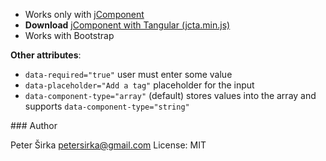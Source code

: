 - Works only with [jComponent](http://jcomponent.org)
- __Download__ [jComponent with Tangular (jcta.min.js)](https://github.com/petersirka/jComponent)
- Works with Bootstrap

__Other attributes__:

- `data-required="true"` user must enter some value
- `data-placeholder="Add a tag"` placeholder for the input
- `data-component-type="array"` (default) stores values into the array and supports `data-component-type="string"`

### Author

Peter Širka <petersirka@gmail.com>
License: MIT